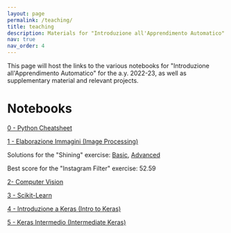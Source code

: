 ```yaml
---
layout: page
permalink: /teaching/
title: teaching
description: Materials for "Introduzione all'Apprendimento Automatico" (Introduction to Machine Learning).
nav: true
nav_order: 4
---
```


This page will host the links to the various notebooks for "Introduzione all'Apprendimento Automatico" for the a.y. 2022-23, as well as supplementary material and relevant projects.

# Notebooks

[0 - Python Cheatsheet](https://colab.research.google.com/drive/1Sbuq9DJgbl4xr-cgQX-h9MRZhliQtnco?usp=sharing)

[1 - Elaborazione Immagini (Image Processing)](https://colab.research.google.com/drive/18vyS8NhhpTDO9SYOTXMJyXZ8jJGlbv9Y?usp=sharing)

Solutions for the "Shining" exercise: [Basic](https://colab.research.google.com/drive/1kkL3lr6uaa13lxknMdoJefi4vNhW1fB4?usp=sharing), [Advanced](https://colab.research.google.com/drive/1EW7RLVnUxKo7i4Y1Z8Bw1JGticXxhpaR?usp=sharing)

Best score for the "Instagram Filter" exercise: 52.59

[2- Computer Vision](https://colab.research.google.com/drive/1n9Vmr6ZOzBgSxFvaua09k0ve1oozZ8wL?usp=sharing)

[3 - Scikit-Learn](https://colab.research.google.com/drive/1-5EU-Oj2PQJeXqCgEeqghspHrBvg3SdU?usp=sharing)

[4 - Introduzione a Keras (Intro to Keras)](https://colab.research.google.com/drive/1HH__DcgV_KKffWjMEIKRdDsPXtQ0wtGT?usp=sharing)

[5 - Keras Intermedio (Intermediate Keras)](https://colab.research.google.com/drive/1yQHE78WOdorcsK4tPHk8dmWc4NsJaz_f?usp=sharing)
